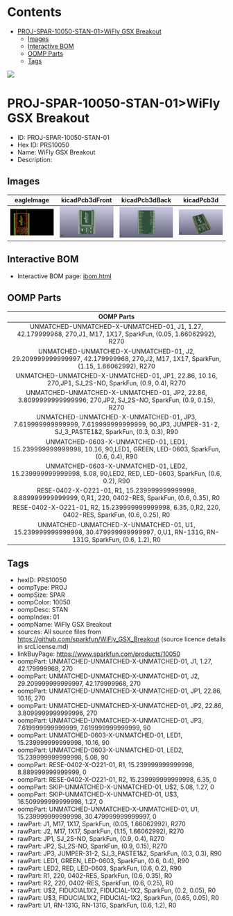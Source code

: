



Contents
========

* [PROJ-SPAR-10050-STAN-01>WiFly GSX Breakout](#proj-spar-10050-stan-01wifly-gsx-breakout)
	* [Images](#images)
	* [Interactive BOM](#interactive-bom)
	* [OOMP Parts](#oomp-parts)
	* [Tags](#tags)
  
![][im]
# PROJ-SPAR-10050-STAN-01>WiFly GSX Breakout

- ID: PROJ-SPAR-10050-STAN-01
- Hex ID: PRS10050
- Name: WiFly GSX Breakout
- Description: 

## Images
  
  

|eagleImage|kicadPcb3dFront|kicadPcb3dBack|kicadPcb3d|
| :---: | :---: | :---: | :---: |
|[![eagleImage](eagleImage_140.png)](eagleImage_600.png)|[![kicadPcb3dFront](kicadPcb3dFront_140.png)](kicadPcb3dFront_600.png)|[![kicadPcb3dBack](kicadPcb3dBack_140.png)](kicadPcb3dBack_600.png)|[![kicadPcb3d](kicadPcb3d_140.png)](kicadPcb3d_600.png)|

## Interactive BOM

- Interactive BOM page: [ibom.html](kicad/bom/ibom.html)

## OOMP Parts
  

|OOMP Parts|
| :---: |
|UNMATCHED-UNMATCHED-X-UNMATCHED-01, J1, 1.27, 42.179999968, 270,J1, M17, 1X17, SparkFun, (0.05, 1.66062992), R270|
|UNMATCHED-UNMATCHED-X-UNMATCHED-01, J2, 29.209999999999997, 42.179999968, 270,J2, M17, 1X17, SparkFun, (1.15, 1.66062992), R270|
|UNMATCHED-UNMATCHED-X-UNMATCHED-01, JP1, 22.86, 10.16, 270,JP1, SJ_2S-NO, SparkFun, (0.9, 0.4), R270|
|UNMATCHED-UNMATCHED-X-UNMATCHED-01, JP2, 22.86, 3.8099999999999996, 270,JP2, SJ_2S-NO, SparkFun, (0.9, 0.15), R270|
|UNMATCHED-UNMATCHED-X-UNMATCHED-01, JP3, 7.619999999999999, 7.619999999999999, 90,JP3, JUMPER-31-2, SJ_3_PASTE1&2, SparkFun, (0.3, 0.3), R90|
|UNMATCHED-0603-X-UNMATCHED-01, LED1, 15.239999999999998, 10.16, 90,LED1, GREEN, LED-0603, SparkFun, (0.6, 0.4), R90|
|UNMATCHED-0603-X-UNMATCHED-01, LED2, 15.239999999999998, 5.08, 90,LED2, RED, LED-0603, SparkFun, (0.6, 0.2), R90|
|RESE-0402-X-O221-01, R1, 15.239999999999998, 8.889999999999999, 0,R1, 220, 0402-RES, SparkFun, (0.6, 0.35), R0|
|RESE-0402-X-O221-01, R2, 15.239999999999998, 6.35, 0,R2, 220, 0402-RES, SparkFun, (0.6, 0.25), R0|
|UNMATCHED-UNMATCHED-X-UNMATCHED-01, U1, 15.239999999999998, 30.479999999999997, 0,U1, RN-131G, RN-131G, SparkFun, (0.6, 1.2), R0|

## Tags

- hexID: PRS10050
- oompType: PROJ
- oompSize: SPAR
- oompColor: 10050
- oompDesc: STAN
- oompIndex: 01
- oompName: WiFly GSX Breakout
- sources: All source files from https://github.com/sparkfun/WiFly_GSX_Breakout (source licence details in srcLicense.md)
- linkBuyPage: https://www.sparkfun.com/products/10050
- oompPart: UNMATCHED-UNMATCHED-X-UNMATCHED-01, J1, 1.27, 42.179999968, 270
- oompPart: UNMATCHED-UNMATCHED-X-UNMATCHED-01, J2, 29.209999999999997, 42.179999968, 270
- oompPart: UNMATCHED-UNMATCHED-X-UNMATCHED-01, JP1, 22.86, 10.16, 270
- oompPart: UNMATCHED-UNMATCHED-X-UNMATCHED-01, JP2, 22.86, 3.8099999999999996, 270
- oompPart: UNMATCHED-UNMATCHED-X-UNMATCHED-01, JP3, 7.619999999999999, 7.619999999999999, 90
- oompPart: UNMATCHED-0603-X-UNMATCHED-01, LED1, 15.239999999999998, 10.16, 90
- oompPart: UNMATCHED-0603-X-UNMATCHED-01, LED2, 15.239999999999998, 5.08, 90
- oompPart: RESE-0402-X-O221-01, R1, 15.239999999999998, 8.889999999999999, 0
- oompPart: RESE-0402-X-O221-01, R2, 15.239999999999998, 6.35, 0
- oompPart: SKIP-UNMATCHED-X-UNMATCHED-01, U$2, 5.08, 1.27, 0
- oompPart: SKIP-UNMATCHED-X-UNMATCHED-01, U$3, 16.509999999999998, 1.27, 0
- oompPart: UNMATCHED-UNMATCHED-X-UNMATCHED-01, U1, 15.239999999999998, 30.479999999999997, 0
- rawPart: J1, M17, 1X17, SparkFun, (0.05, 1.66062992), R270
- rawPart: J2, M17, 1X17, SparkFun, (1.15, 1.66062992), R270
- rawPart: JP1, SJ_2S-NO, SparkFun, (0.9, 0.4), R270
- rawPart: JP2, SJ_2S-NO, SparkFun, (0.9, 0.15), R270
- rawPart: JP3, JUMPER-31-2, SJ_3_PASTE1&2, SparkFun, (0.3, 0.3), R90
- rawPart: LED1, GREEN, LED-0603, SparkFun, (0.6, 0.4), R90
- rawPart: LED2, RED, LED-0603, SparkFun, (0.6, 0.2), R90
- rawPart: R1, 220, 0402-RES, SparkFun, (0.6, 0.35), R0
- rawPart: R2, 220, 0402-RES, SparkFun, (0.6, 0.25), R0
- rawPart: U$2, FIDUCIAL1X2, FIDUCIAL-1X2, SparkFun, (0.2, 0.05), R0
- rawPart: U$3, FIDUCIAL1X2, FIDUCIAL-1X2, SparkFun, (0.65, 0.05), R0
- rawPart: U1, RN-131G, RN-131G, SparkFun, (0.6, 1.2), R0



[im]: kicadPcb3d_450.png
